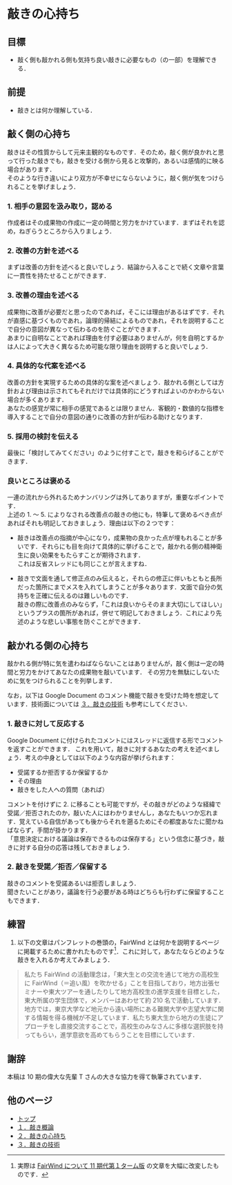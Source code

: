 # 敲きの心持ち

## 目標

- 敲く側も敲かれる側も気持ち良い敲きに必要なもの（の一部）を理解できる．

## 前提

- 敲きとは何か理解している．

## 敲く側の心持ち

敲きはその性質からして元来主観的なものです．そのため，敲く側が良かれと思って行った敲きでも，敲きを受ける側から見ると攻撃的，あるいは感情的に映る場合があります．  
そのような行き違いにより双方が不幸せにならないように，敲く側が気をつけられることを挙げましょう．

### 1. 相手の意図を汲み取り，認める

作成者はその成果物の作成に一定の時間と労力をかけています．まずはそれを認め，ねぎらうところから入りましょう．

### 2. 改善の方針を述べる

まずは改善の方針を述べると良いでしょう．結論から入ることで続く文章や言葉に一貫性を持たせることができます．

### 3. 改善の理由を述べる

成果物に改善が必要だと思ったのであれば，そこには理由があるはずです．それが直感に基づくものであれ，論理的帰結によるものであれ，それを説明することで自分の意図が異なって伝わるのを防ぐことができます．  
あまりに自明なことであれば理由を付す必要はありませんが，何を自明とするかは人によって大きく異なるため可能な限り理由を説明すると良いでしょう．

### 4. 具体的な代案を述べる

改善の方針を実現するための具体的な案を述べましょう．敲かれる側としては方針および理由は示されてもそれだけでは具体的にどうすればよいのかわからない場合が多くあります．  
あなたの感覚が常に相手の感覚であるとは限りません．客観的・数値的な指標を導入することで自分の意図の通りに改善の方針が伝わる助けとなります．

### 5. 採用の検討を伝える

最後に「検討してみてください」のように付すことで，敲きを和らげることができます．

### 良いところは褒める

一連の流れから外れるためナンバリングは外してありますが，重要なポイントです．  
上述の 1. 〜 5. によりなされる改善点の敲きの他にも，特筆して褒めるべき点があればそれも明記しておきましょう．理由は以下の２つです：

- 敲きは改善点の指摘が中心になり，成果物の良かった点が埋もれることが多いです．それらにも目を向けて具体的に挙げることで，敲かれる側の精神衛生に良い効果をもたらすことが期待されます．  
これは反省スレッドにも同じことが言えますね．

- 敲きで文面を通して修正点のみ伝えると，それらの修正に伴いもともと長所だった箇所にまでメスを入れてしまうことが多々あります．文面で自分の気持ちを正確に伝えるのは難しいものです．  
敲きの際に改善点のみならず，「これは良いからそのまま大切にしてほしい」というプラスの箇所があれば，併せて明記しておきましょう．これにより先述のような悲しい事態を防ぐことができます．

## 敲かれる側の心持ち

敲かれる側が特に気を遣わねばならないことはありませんが，敲く側は一定の時間と労力をかけてあなたの成果物を敲いています．
その労力を無駄にしないために気をつけられることを列挙します．

なお，以下は Google Document のコメント機能で敲きを受けた時を想定しています．技術面については [３．敲きの技術](../technique/README.md) も参考にしてください．

### 1. 敲きに対して反応する

Google Document に付けられたコメントにはスレッドに返信する形でコメントを返すことができます．
これを用いて，敲きに対するあなたの考えを述べましょう．考えの中身としては以下のような内容が挙げられます：

- 受諾するか拒否するか保留するか
- その理由
- 敲きをした人への質問（あれば）

コメントを付けずに 2. に移ることも可能ですが，その敲きがどのような経緯で受諾／拒否されたのか，敲いた人にはわかりませんし，あなたもいつか忘れます．覚えている自信があっても後からそれを遡るためにその都度あなたに聞かねばならず，手間が掛かります．  
「意思決定における議論は保存できるものは保存する」という信念に基づき，敲きに対する自分の応答は残しておきましょう．

### 2. 敲きを受諾／拒否／保留する

敲きのコメントを受諾あるいは拒否しましょう．  
聞きたいことがあり，議論を行う必要がある時はどちらも行わずに保留することもできます．

## 練習

1. 以下の文章はパンフレットの巻頭の，FairWind とは何かを説明するページに掲載するために書かれたものです[^1]．これに対して，あなたならどのような敲きを入れるか考えてみましょう．

> 私たち FairWind の活動理念は，「東大生との交流を通じて地方の高校生に FairWind（＝追い風）を吹かせる」ことを目指しており，地方出張セミナーや東大ツアーを通したりして地方高校生の進学支援を目標とした，東大所属の学生団体で，メンバーはあわせて約 210 名で活動しています．  
> 地方では，東京大学など地元から遠い場所にある難関大学や志望大学に関する情報を得る機械が不足しています．私たち東大生から地方の生徒にアプローチをし直接交流することで，高校生のみなさんに多様な選択肢を持ってもらい，進学意欲を高めてもらうことを目標にしています．

## 謝辞

本稿は 10 期の偉大な先輩 T さんの大きな協力を得て執筆されています．


## 他のページ

- [トップ](../README.md)
- [１．敲き概論](../intro/README.md)
- [２．敲きの心持ち](../spirit/README.md)
- [３．敲きの技術](../technique/README.md)


[^1]: 実際は [FairWind について 11 期代第１ターム版](https://fairwind-storage-6.s3.amazonaws.com/media/wiki/attachments/639/FairWindについて11期代第1ターム版.pdf) の文章を大幅に改変したものです．
